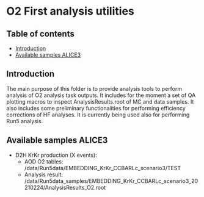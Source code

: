# O2 First analysis utilities

## Table of contents

* [Introduction](#introduction)
* [Available samples ALICE3](#available-samples-alice3)


## Introduction
The main purpose of this folder is to provide analysis tools to perform analysis of O2 analysis task outputs.
It includes for the moment a set of QA plotting macros to inspect AnalysisResults.root of MC and data samples.
It also includes some preliminary functionalities for performing efficiency corrections of HF analyses. It is currently being used
also for performing Run5 analysis.


## Available samples ALICE3
* D2H KrKr production (X events):
  * AOD O2 tables: /data/Run5data/EMBEDDING_KrKr_CCBARLc_scenario3/TEST
  * Analysis result:  /data/Run5data_samples/EMBEDDING_KrKr_CCBARLc_scenario3_20210224/AnalysisResults_O2.root
